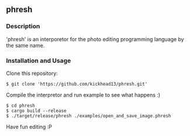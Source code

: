 ## phresh
### Description

'phresh' is an interporetor for the photo editing programming language by the same name.

### Installation and Usage

Clone this repository:
```
$ git clone 'https://github.com/kickhead13/phresh.git'
```

Compile the interpretor and run example to see what happens :)
```
$ cd phresh 
$ cargo build --release
$ ./target/release/phresh ./examples/open_and_save_image.phresh
```

Have fun editing :P 

